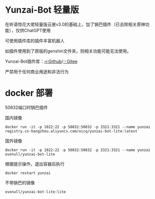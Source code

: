 # Yunzai-Bot 轻量版
在听语惊花大佬轻量版云崽v3.0的基础上，加了锅巴插件（已去除相关原神功能），仅供ChatGPT使用

可使用插件库的插件丰富机器人

如插件使用到了原版的genshin文件夹，则相关功能可能无法使用。

Yunzai-Bot插件库：[☞Github](https://github.com/yhArcadia/Yunzai-Bot-plugins-index)/[☞Gitee](https://gitee.com/yhArcadia/Yunzai-Bot-plugins-index)

严禁用于任何商业用途和非法行为

# docker 部署
50832端口时锅巴插件

国内镜像
```shell
docker run -it -p 1022:22 -p 50832:50832 -p 3321:3321 --name yunzai registry.cn-hangzhou.aliyuncs.com/oicq/yunzai-bot-lite:latest
```
国外镜像
```shell
docker run -it -p 1022:22 -p 50832:50832 -p 3321:3321 --name yunzai ovonull/yunzai-bot-lite
```
根据提示操作，退出容器后执行
```shell
docker restart yunzai
```
不带锅巴的镜像

```shell
ovonull/yunzai-bot-lite:lite
```
